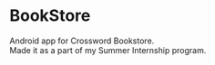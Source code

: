 # BookStore
Android app for Crossword Bookstore.  
Made it as a part of my Summer Internship program.
